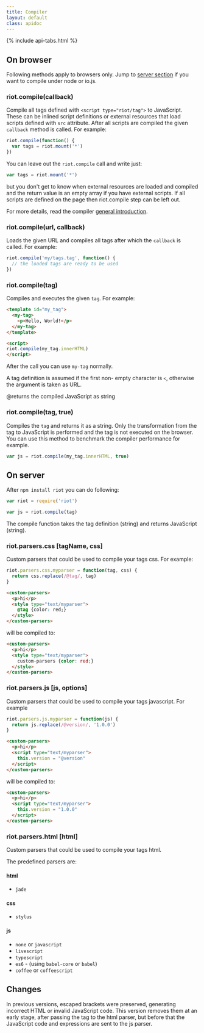 ```yaml
---
title: Compiler
layout: default
class: apidoc
---
```


{% include api-tabs.html %}

## On browser

Following methods apply to browsers only. Jump to [server section](#compile-on-server) if you want to compile under node or io.js.

### <a name="compile"></a> riot.compile(callback)

Compile all tags defined with `<script type="riot/tag">` to JavaScript. These can be inlined script definitions or external resources that load scripts defined with `src` attribute. After all scripts are compiled the given `callback` method is called. For example:

``` javascript
riot.compile(function() {
  var tags = riot.mount('*')
})
```

You can leave out the `riot.compile` call and write just:

``` javascript
var tags = riot.mount('*')
```

but you don't get to know when external resources are loaded and compiled and the return value is an empty array if you have external scripts. If all scripts are defined on the page then riot.compile step can be left out.

For more details, read the compiler [general introduction](/guide/compiler/).

### <a name="compile-fn"></a> riot.compile(url, callback)

Loads the given URL and compiles all tags after which the `callback` is called. For example:

``` javascript
riot.compile('my/tags.tag', function() {
  // the loaded tags are ready to be used
})
```

### <a name="compile-tag"></a> riot.compile(tag)

Compiles and executes the given `tag`. For example:

```html
<template id="my_tag">
  <my-tag>
    <p>Hello, World!</p>
  </my-tag>
</template>

<script>
riot.compile(my_tag.innerHTML)
</script>
```

After the call you can use `my-tag` normally.

A tag definition is assumed if the first non- empty character is `<`, otherwise the argument is taken as URL.

@returns the compiled JavaScript as string

### <a name="compile-to-str"></a> riot.compile(tag, true)

Compiles the `tag` and returns it as a string. Only the transformation from the tag to JavaScript is performed and the tag is not executed on the browser. You can use this method to benchmark the compiler performance for example.

``` js
var js = riot.compile(my_tag.innerHTML, true)
```

## On server

After `npm install riot` you can do following:

```js
var riot = require('riot')

var js = riot.compile(tag)
```

The compile function takes the tag definition (string) and returns JavaScript (string).

### <a name="css-parser"></a> riot.parsers.css [tagName, css]

Custom parsers that could be used to compile your tags css. For example:

```js
riot.parsers.css.myparser = function(tag, css) {
  return css.replace(/@tag/, tag)
}
```

```html
<custom-parsers>
  <p>hi</p>
  <style type="text/myparser">
    @tag {color: red;}
  </style>
</custom-parsers>
```

will be compiled to:

```html
<custom-parsers>
  <p>hi</p>
  <style type="text/myparser">
    custom-parsers {color: red;}
  </style>
</custom-parsers>
```

### <a name="js-parser"></a> riot.parsers.js [js, options]

Custom parsers that could be used to compile your tags javascript. For example

```js
riot.parsers.js.myparser = function(js) {
  return js.replace(/@version/, '1.0.0')
}
```

```html
<custom-parsers>
  <p>hi</p>
  <script type="text/myparser">
    this.version = "@version"
  </script>
</custom-parsers>
```

will be compiled to:

```html
<custom-parsers>
  <p>hi</p>
  <script type="text/myparser">
    this.version = "1.0.0"
  </script>
</custom-parsers>
```

### <a name="html-parser"></a> riot.parsers.html [html]

Custom parsers that could be used to compile your tags html.

The predefined parsers are:
#### html
- `jade`

#### css
- `stylus`

#### js
- `none` or `javascript`
- `livescript`
- `typescript`
- `es6` - (using `babel-core` or `babel`)
- `coffee` or `coffeescript`

## Changes

In previous versions, escaped brackets were preserved, generating incorrect HTML or invalid JavaScript code. This version removes them at an early stage, after passing the tag to the html parser, but before that the JavaScript code and expressions are sent to the js parser.

